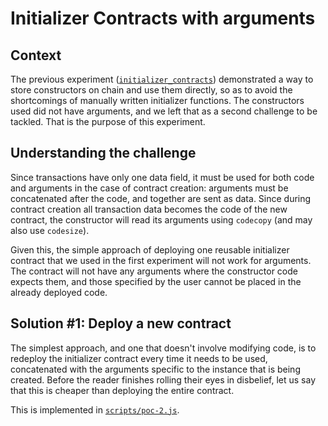 # Initializer Contracts with arguments

## Context

The previous experiment ([`initializer_contracts`](/initializer_contracts)) demonstrated a way to
store constructors on chain and use them directly, so as to avoid the shortcomings of manually
written initializer functions. The constructors used did not have arguments, and we left that as a
second challenge to be tackled. That is the purpose of this experiment.

## Understanding the challenge

Since transactions have only one data field, it must be used for both code and arguments in the
case of contract creation: arguments must be concatenated after the code, and together are sent as
data. Since during contract creation all transaction data becomes the code of the new contract, the
constructor will read its arguments using `codecopy` (and may also use `codesize`).

Given this, the simple approach of deploying one reusable initializer contract that we used in the
first experiment will not work for arguments. The contract will not have any arguments where the
constructor code expects them, and those specified by the user cannot be placed in the already
deployed code.

## Solution #1: Deploy a new contract

The simplest approach, and one that doesn't involve modifying code, is to redeploy the initializer
contract every time it needs to be used, concatenated with the arguments specific to the instance
that is being created. Before the reader finishes rolling their eyes in disbelief, let us say that
this is cheaper than deploying the entire contract.

This is implemented in [`scripts/poc-2.js`](/scripts/poc-2.js).

